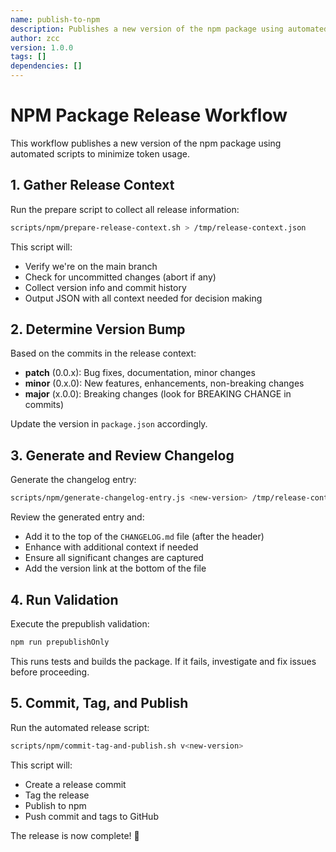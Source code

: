 ```yaml
---
name: publish-to-npm
description: Publishes a new version of the npm package using automated scripts to minimize token usage
author: zcc
version: 1.0.0
tags: []
dependencies: []
---
```


# NPM Package Release Workflow

This workflow publishes a new version of the npm package using automated scripts to minimize token usage.

## 1. Gather Release Context

Run the prepare script to collect all release information:
```bash
scripts/npm/prepare-release-context.sh > /tmp/release-context.json
```

This script will:
- Verify we're on the main branch
- Check for uncommitted changes (abort if any)
- Collect version info and commit history
- Output JSON with all context needed for decision making

## 2. Determine Version Bump

Based on the commits in the release context:
- **patch** (0.0.x): Bug fixes, documentation, minor changes
- **minor** (0.x.0): New features, enhancements, non-breaking changes  
- **major** (x.0.0): Breaking changes (look for BREAKING CHANGE in commits)

Update the version in `package.json` accordingly.

## 3. Generate and Review Changelog

Generate the changelog entry:
```bash
scripts/npm/generate-changelog-entry.js <new-version> /tmp/release-context.json > /tmp/changelog-entry.md
```

Review the generated entry and:
- Add it to the top of the `CHANGELOG.md` file (after the header)
- Enhance with additional context if needed
- Ensure all significant changes are captured
- Add the version link at the bottom of the file

## 4. Run Validation

Execute the prepublish validation:
```bash
npm run prepublishOnly
```

This runs tests and builds the package. If it fails, investigate and fix issues before proceeding.

## 5. Commit, Tag, and Publish

Run the automated release script:
```bash
scripts/npm/commit-tag-and-publish.sh v<new-version>
```

This script will:
- Create a release commit
- Tag the release
- Publish to npm
- Push commit and tags to GitHub

The release is now complete! 🎉